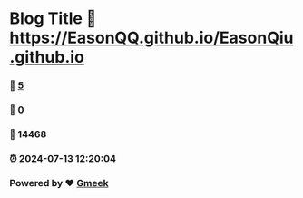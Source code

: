 # Blog Title :link: https://EasonQQ.github.io/EasonQiu.github.io 
### :page_facing_up: [5](https://EasonQQ.github.io/EasonQiu.github.io/tag.html) 
### :speech_balloon: 0 
### :hibiscus: 14468 
### :alarm_clock: 2024-07-13 12:20:04 
### Powered by :heart: [Gmeek](https://github.com/Meekdai/Gmeek)
